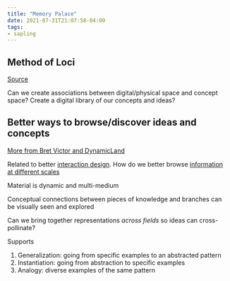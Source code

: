 ```yaml
---
title: "Memory Palace"
date: 2021-07-31T21:07:58-04:00
tags:
- sapling
---
```


## Method of Loci
[Source](https://en.wikipedia.org/wiki/Method_of_loci)

Can we create associations between digital/physical space and concept space? Create a digital library of our concepts and ideas?

## Better ways to browse/discover ideas and concepts
[More from Bret Victor and DynamicLand](http://worrydream.com/cdg/ResearchAgenda-v0.19-poster.pdf)

Related to better [interaction design](thoughts/interaction%20design.md). How do we better browse [information at different scales](thoughts/information%20scales.md)

Material is dynamic and multi-medium

Conceptual connections between pieces of knowledge and branches can be visually seen and explored

Can we bring together representations *across fields* so ideas can cross-pollinate?

Supports
1. Generalization: going from specific examples to an abstracted pattern
2. Instantiation: going from abstraction to specific examples
3. Analogy: diverse examples of the same pattern